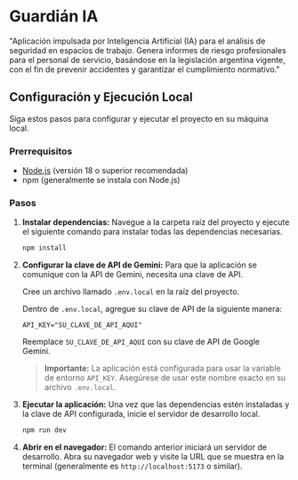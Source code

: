 # Guardián IA

"Aplicación impulsada por Inteligencia Artificial (IA) para el análisis de seguridad en espacios de trabajo. Genera informes de riesgo profesionales para el personal de servicio, basándose en la legislación argentina vigente, con el fin de prevenir accidentes y garantizar el cumplimiento normativo."

## Configuración y Ejecución Local

Siga estos pasos para configurar y ejecutar el proyecto en su máquina local.

### Prerrequisitos

- [Node.js](https://nodejs.org/) (versión 18 o superior recomendada)
- npm (generalmente se instala con Node.js)

### Pasos

1.  **Instalar dependencias:**
    Navegue a la carpeta raíz del proyecto y ejecute el siguiente comando para instalar todas las dependencias necesarias.
    ```bash
    npm install
    ```

2.  **Configurar la clave de API de Gemini:**
    Para que la aplicación se comunique con la API de Gemini, necesita una clave de API.
    
    Cree un archivo llamado `.env.local` en la raíz del proyecto.
    
    Dentro de `.env.local`, agregue su clave de API de la siguiente manera:
    ```
    API_KEY="SU_CLAVE_DE_API_AQUI"
    ```
    Reemplace `SU_CLAVE_DE_API_AQUI` con su clave de API de Google Gemini.

    > **Importante:** La aplicación está configurada para usar la variable de entorno `API_KEY`. Asegúrese de usar este nombre exacto en su archivo `.env.local`.

3.  **Ejecutar la aplicación:**
    Una vez que las dependencias estén instaladas y la clave de API configurada, inicie el servidor de desarrollo local.
    ```bash
    npm run dev
    ```

4.  **Abrir en el navegador:**
    El comando anterior iniciará un servidor de desarrollo. Abra su navegador web y visite la URL que se muestra en la terminal (generalmente es `http://localhost:5173` o similar).
